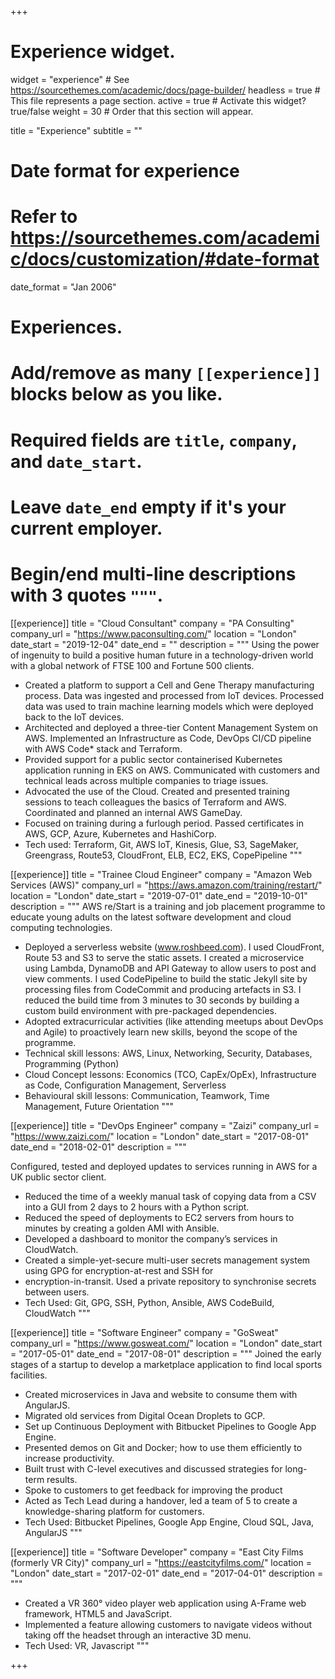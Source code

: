 +++
# Experience widget.
widget = "experience"  # See https://sourcethemes.com/academic/docs/page-builder/
headless = true  # This file represents a page section.
active = true  # Activate this widget? true/false
weight = 30  # Order that this section will appear.

title = "Experience"
subtitle = ""

# Date format for experience
#   Refer to https://sourcethemes.com/academic/docs/customization/#date-format
date_format = "Jan 2006"

# Experiences.
#   Add/remove as many `[[experience]]` blocks below as you like.
#   Required fields are `title`, `company`, and `date_start`.
#   Leave `date_end` empty if it's your current employer.
#   Begin/end multi-line descriptions with 3 quotes `"""`.
[[experience]]
  title = "Cloud Consultant"
  company = "PA Consulting"
  company_url = "https://www.paconsulting.com/"
  location = "London"
  date_start = "2019-12-04"
  date_end = ""
  description = """
  Using the power of ingenuity to build a positive human future in a technology-driven world with a global network of FTSE 100 and Fortune 500 clients.
  * Created a platform to support a Cell and Gene Therapy manufacturing process. Data was ingested and processed from IoT devices. Processed data was used to train machine learning models which were deployed back to the IoT devices.
  * Architected and deployed a three-tier Content Management System on AWS. Implemented an Infrastructure as Code, DevOps CI/CD pipeline with AWS Code* stack and Terraform.
  * Provided support for a public sector containerised Kubernetes application running in EKS on AWS. Communicated with customers and technical leads across multiple companies to triage issues.
  * Advocated the use of the Cloud. Created and presented training sessions to teach colleagues the basics of Terraform and AWS. Coordinated and planned an internal AWS GameDay.
  * Focused on training during a furlough period. Passed certificates in AWS, GCP, Azure, Kubernetes and HashiCorp.
  * Tech used: Terraform, Git, AWS IoT, Kinesis, Glue, S3, SageMaker, Greengrass, Route53, CloudFront, ELB, EC2, EKS, CopePipeline
  """

[[experience]]
  title = "Trainee Cloud Engineer"
  company = "Amazon Web Services (AWS)"
  company_url = "https://aws.amazon.com/training/restart/"
  location = "London"
  date_start = "2019-07-01"
  date_end = "2019-10-01"
  description = """
  AWS re/Start is a training and job placement programme to educate young adults on the latest software development and cloud computing technologies.
  * Deployed a serverless website (www.roshbeed.com). I used CloudFront, Route 53 and S3 to serve the static assets. I created a microservice using Lambda, DynamoDB and API Gateway to allow users to post and view comments. I used CodePipeline to build the static Jekyll site by processing files from CodeCommit and producing artefacts in S3. I reduced the build time from 3 minutes to 30 seconds by building a custom build environment with pre-packaged dependencies.
  * Adopted extracurricular activities (like attending meetups about DevOps and Agile) to proactively learn new skills, beyond the scope of the programme.
  * Technical skill lessons: AWS, Linux, Networking, Security, Databases, Programming (Python)
  * Cloud Concept lessons: Economics (TCO, CapEx/OpEx), Infrastructure as Code, Configuration Management, Serverless
  * Behavioural skill lessons: Communication, Teamwork, Time Management, Future Orientation
  """

[[experience]]
  title = "DevOps Engineer"
  company = "Zaizi"
  company_url = "https://www.zaizi.com/"
  location = "London"
  date_start = "2017-08-01"
  date_end = "2018-02-01"
  description = """
  
  Configured, tested and deployed updates to services running in AWS for a UK public sector client.
  * Reduced the time of a weekly manual task of copying data from a CSV into a GUI from 2 days to 2 hours with a Python script.
  * Reduced the speed of deployments to EC2 servers from hours to minutes by creating a golden AMI with Ansible.
  * Developed a dashboard to monitor the company’s services in CloudWatch.
  * Created a simple-yet-secure multi-user secrets management system using GPG for encryption-at-rest and SSH for
  * encryption-in-transit. Used a private repository to synchronise secrets between users.
  * Tech Used: Git, GPG, SSH, Python, Ansible, AWS CodeBuild, CloudWatch
  """

[[experience]]
  title = "Software Engineer"
  company = "GoSweat"
  company_url = "https://www.gosweat.com/"
  location = "London"
  date_start = "2017-05-01"
  date_end = "2017-08-01"
  description = """
  Joined the early stages of a startup to develop a marketplace application to find local sports facilities.
  * Created microservices in Java and website to consume them with AngularJS.
  * Migrated old services from Digital Ocean Droplets to GCP.
  * Set up Continuous Deployment with Bitbucket Pipelines to Google App Engine.
  * Presented demos on Git and Docker; how to use them efficiently to increase productivity.
  * Built trust with C-level executives and discussed strategies for long-term results.
  * Spoke to customers to get feedback for improving the product
  * Acted as Tech Lead during a handover, led a team of 5 to create a knowledge-sharing platform for customers.
  * Tech Used: Bitbucket Pipelines, Google App Engine, Cloud SQL, Java, AngularJS
  """

[[experience]]
  title = "Software Developer"
  company = "East City Films (formerly VR City)"
  company_url = "https://eastcityfilms.com/"
  location = "London"
  date_start = "2017-02-01"
  date_end = "2017-04-01"
  description = """
  * Created a VR 360° video player web application using A-Frame web framework, HTML5 and JavaScript.
  * Implemented a feature allowing customers to navigate videos without taking off the headset through an interactive 3D menu.
  * Tech Used: VR, Javascript
  """

+++
